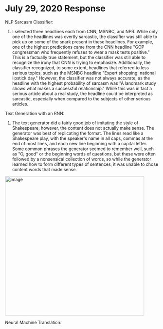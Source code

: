 # July 29, 2020 Response

NLP Sarcasm Classifier:

1. I selected three headlines each from CNN, MSNBC, and NPR. While only one of the headlines was overtly sarcastic, the classifier was still able to pick up on some of the snark present in these headlines. For example, one of the highest predictions came from the CNN headline "GOP congressman who frequently refuses to wear a mask tests positive." This is a factually true statement, but the classifier was still able to recognize the irony that CNN is trying to emphasize. Additionally, the classifier recognized, to some extent, headlines that referred to less serious topics, such as the MSNBC headline "Expert shopping: national lipstick day." However, the classifier was not always accurate, as the headline with the highest probability of sarcasm was "A landmark study shows what makes a successful relationship." While this was in fact a serious article about a real study, the headline could be interpreted as sarcastic, especially when compared to the subjects of other serious articles.

Text Generation with an RNN:

1. The text generator did a fairly good job of imitating the style of Shakespeare, however, the content does not actually make sense. The generator was best of replicating the format. The lines read like a Shakespeare play, with the speaker's name in all caps, commas at the end of most lines, and each new line beginning with a capital letter. Some common phrases the generator seemed to remember well, such as "O, good" or the beginning words of questions, but these were often followed by a nonsensical collection of words, so while the generator learned how to form different types of sentences, it was unable to chose content words that made sense.

<img width="457" alt="image" src="https://user-images.githubusercontent.com/67920492/88837086-ba157980-d1a5-11ea-8356-3b09883da735.png">

Neural Machine Translation:

